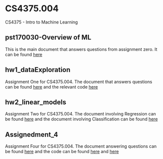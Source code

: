 # CS4375.004
 CS4375 - Intro to Machine Learning

## pst170030-Overview of ML
 This is the main document that answers questions from assignment zero. It can be found [here](pst170030-Overview_of_ML.pdf)

## hw1_dataExploration
 Assignment One for CS4375.004. The document that answers questions can be found [here](hw1_Data_Exploration.pdf) and the relevant code [here](hw1_dataExploration.cpp)

## hw2_linear_models
 Assignment Two for CS4375.004. The document involving Regression can be found [here](Regression.pdf) and the document involving Classification can be found [here](Classification.pdf)

## Assignedment_4
 Assignment Four for CS4375.004. The document answering questions can be found [here](Assignment_4.pdf) and the code can be found [here](logreg.cpp) and [here](naive.cpp)

